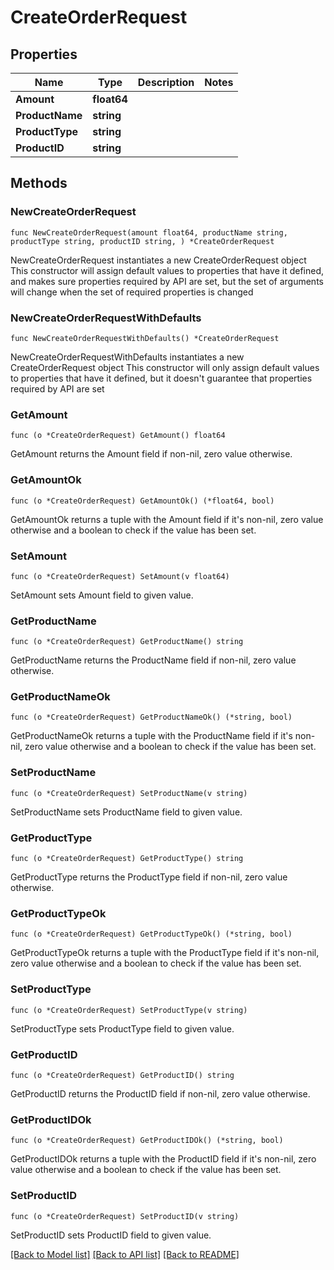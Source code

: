 # CreateOrderRequest

## Properties

Name | Type | Description | Notes
------------ | ------------- | ------------- | -------------
**Amount** | **float64** |  | 
**ProductName** | **string** |  | 
**ProductType** | **string** |  | 
**ProductID** | **string** |  | 

## Methods

### NewCreateOrderRequest

`func NewCreateOrderRequest(amount float64, productName string, productType string, productID string, ) *CreateOrderRequest`

NewCreateOrderRequest instantiates a new CreateOrderRequest object
This constructor will assign default values to properties that have it defined,
and makes sure properties required by API are set, but the set of arguments
will change when the set of required properties is changed

### NewCreateOrderRequestWithDefaults

`func NewCreateOrderRequestWithDefaults() *CreateOrderRequest`

NewCreateOrderRequestWithDefaults instantiates a new CreateOrderRequest object
This constructor will only assign default values to properties that have it defined,
but it doesn't guarantee that properties required by API are set

### GetAmount

`func (o *CreateOrderRequest) GetAmount() float64`

GetAmount returns the Amount field if non-nil, zero value otherwise.

### GetAmountOk

`func (o *CreateOrderRequest) GetAmountOk() (*float64, bool)`

GetAmountOk returns a tuple with the Amount field if it's non-nil, zero value otherwise
and a boolean to check if the value has been set.

### SetAmount

`func (o *CreateOrderRequest) SetAmount(v float64)`

SetAmount sets Amount field to given value.


### GetProductName

`func (o *CreateOrderRequest) GetProductName() string`

GetProductName returns the ProductName field if non-nil, zero value otherwise.

### GetProductNameOk

`func (o *CreateOrderRequest) GetProductNameOk() (*string, bool)`

GetProductNameOk returns a tuple with the ProductName field if it's non-nil, zero value otherwise
and a boolean to check if the value has been set.

### SetProductName

`func (o *CreateOrderRequest) SetProductName(v string)`

SetProductName sets ProductName field to given value.


### GetProductType

`func (o *CreateOrderRequest) GetProductType() string`

GetProductType returns the ProductType field if non-nil, zero value otherwise.

### GetProductTypeOk

`func (o *CreateOrderRequest) GetProductTypeOk() (*string, bool)`

GetProductTypeOk returns a tuple with the ProductType field if it's non-nil, zero value otherwise
and a boolean to check if the value has been set.

### SetProductType

`func (o *CreateOrderRequest) SetProductType(v string)`

SetProductType sets ProductType field to given value.


### GetProductID

`func (o *CreateOrderRequest) GetProductID() string`

GetProductID returns the ProductID field if non-nil, zero value otherwise.

### GetProductIDOk

`func (o *CreateOrderRequest) GetProductIDOk() (*string, bool)`

GetProductIDOk returns a tuple with the ProductID field if it's non-nil, zero value otherwise
and a boolean to check if the value has been set.

### SetProductID

`func (o *CreateOrderRequest) SetProductID(v string)`

SetProductID sets ProductID field to given value.



[[Back to Model list]](../README.md#documentation-for-models) [[Back to API list]](../README.md#documentation-for-api-endpoints) [[Back to README]](../README.md)


